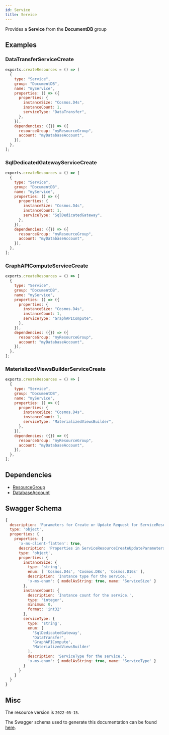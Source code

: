 ```yaml
---
id: Service
title: Service
---
```

Provides a **Service** from the **DocumentDB** group
## Examples
### DataTransferServiceCreate
```js
exports.createResources = () => [
  {
    type: "Service",
    group: "DocumentDB",
    name: "myService",
    properties: () => ({
      properties: {
        instanceSize: "Cosmos.D4s",
        instanceCount: 1,
        serviceType: "DataTransfer",
      },
    }),
    dependencies: ({}) => ({
      resourceGroup: "myResourceGroup",
      account: "myDatabaseAccount",
    }),
  },
];

```

### SqlDedicatedGatewayServiceCreate
```js
exports.createResources = () => [
  {
    type: "Service",
    group: "DocumentDB",
    name: "myService",
    properties: () => ({
      properties: {
        instanceSize: "Cosmos.D4s",
        instanceCount: 1,
        serviceType: "SqlDedicatedGateway",
      },
    }),
    dependencies: ({}) => ({
      resourceGroup: "myResourceGroup",
      account: "myDatabaseAccount",
    }),
  },
];

```

### GraphAPIComputeServiceCreate
```js
exports.createResources = () => [
  {
    type: "Service",
    group: "DocumentDB",
    name: "myService",
    properties: () => ({
      properties: {
        instanceSize: "Cosmos.D4s",
        instanceCount: 1,
        serviceType: "GraphAPICompute",
      },
    }),
    dependencies: ({}) => ({
      resourceGroup: "myResourceGroup",
      account: "myDatabaseAccount",
    }),
  },
];

```

### MaterializedViewsBuilderServiceCreate
```js
exports.createResources = () => [
  {
    type: "Service",
    group: "DocumentDB",
    name: "myService",
    properties: () => ({
      properties: {
        instanceSize: "Cosmos.D4s",
        instanceCount: 1,
        serviceType: "MaterializedViewsBuilder",
      },
    }),
    dependencies: ({}) => ({
      resourceGroup: "myResourceGroup",
      account: "myDatabaseAccount",
    }),
  },
];

```
## Dependencies
- [ResourceGroup](../Resources/ResourceGroup.md)
- [DatabaseAccount](../DocumentDB/DatabaseAccount.md)
## Swagger Schema
```js
{
  description: 'Parameters for Create or Update Request for ServiceResource',
  type: 'object',
  properties: {
    properties: {
      'x-ms-client-flatten': true,
      description: 'Properties in ServiceResourceCreateUpdateParameters.',
      type: 'object',
      properties: {
        instanceSize: {
          type: 'string',
          enum: [ 'Cosmos.D4s', 'Cosmos.D8s', 'Cosmos.D16s' ],
          description: 'Instance type for the service.',
          'x-ms-enum': { modelAsString: true, name: 'ServiceSize' }
        },
        instanceCount: {
          description: 'Instance count for the service.',
          type: 'integer',
          minimum: 0,
          format: 'int32'
        },
        serviceType: {
          type: 'string',
          enum: [
            'SqlDedicatedGateway',
            'DataTransfer',
            'GraphAPICompute',
            'MaterializedViewsBuilder'
          ],
          description: 'ServiceType for the service.',
          'x-ms-enum': { modelAsString: true, name: 'ServiceType' }
        }
      }
    }
  }
}
```
## Misc
The resource version is `2022-05-15`.

The Swagger schema used to generate this documentation can be found [here](https://github.com/Azure/azure-rest-api-specs/tree/main/specification/cosmos-db/resource-manager/Microsoft.DocumentDB/stable/2022-05-15/services.json).
